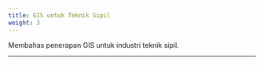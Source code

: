 ```yaml
---
title: GIS untuk Teknik Sipil
weight: 3
---
```


Membahas penerapan GIS untuk industri teknik sipil.

-----
